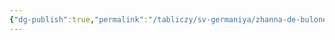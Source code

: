 ```yaml
---
{"dg-publish":true,"permalink":"/tabliczy/sv-germaniya/zhanna-de-bulone-gerczoginya-berri/","dgPassFrontmatter":true}
---
```



